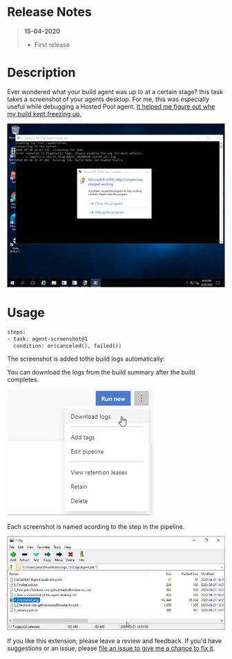 # Release Notes
> **15-04-2020**
> - First release

# Description

Ever wondered what your build agent was up to at a certain stage? this task takes a screenshot of your agents desktop. For me, this was especially useful while debugging a Hosted Pool agent. [It helped me figure out whe my build kept freezing up.](https://jessehouwing.net/what-to-do-when-your-build-hangs-on-the-hosted-pool/)

![Agent desktop](https://raw.githubusercontent.com/jessehouwing/azure-pipelines-agent-screenshot/master/extension/images/Screenshots/1st-screenshot.png?raw=true)

# Usage

```
steps:
- task: agent-screenshot@1
  condition: or(canceled(), failed())
```

The screenshot is added tothe build logs automatically:

You can download the logs from the build summary after the build completes.

![download logs](https://raw.githubusercontent.com/jessehouwing/azure-pipelines-agent-screenshot/master/extension/images/Screenshots/download-logs.png?raw=true)

Each screenshot is named acording to the step in the pipeline.

![screenshot in zip](https://raw.githubusercontent.com/jessehouwing/azure-pipelines-agent-screenshot/master/extension/images/Screenshots/screenshot-in-logs.png?raw=true)

If you like this extension, please leave a review and feedback. If you'd have suggestions or an issue, please [file an issue to give me a chance to fix it](https://github.com/jessehouwing/jessehouwing/azure-pipelines-agent-screenshot/issues).
